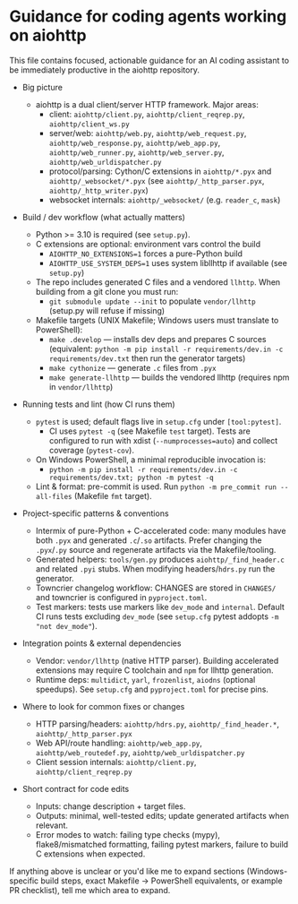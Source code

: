Guidance for coding agents working on aiohttp
============================================

This file contains focused, actionable guidance for an AI coding assistant to be immediately productive in the aiohttp repository.

- Big picture
  - aiohttp is a dual client/server HTTP framework. Major areas:
    - client: `aiohttp/client.py`, `aiohttp/client_reqrep.py`, `aiohttp/client_ws.py`
    - server/web: `aiohttp/web.py`, `aiohttp/web_request.py`, `aiohttp/web_response.py`,
      `aiohttp/web_app.py`, `aiohttp/web_runner.py`, `aiohttp/web_server.py`, `aiohttp/web_urldispatcher.py`
    - protocol/parsing: Cython/C extensions in `aiohttp/*.pyx` and `aiohttp/_websocket/*.pyx` (see `aiohttp/_http_parser.pyx`, `aiohttp/_http_writer.pyx`)
    - websocket internals: `aiohttp/_websocket/` (e.g. `reader_c`, `mask`)

- Build / dev workflow (what actually matters)
  - Python >= 3.10 is required (see `setup.py`).
  - C extensions are optional: environment vars control the build
    - `AIOHTTP_NO_EXTENSIONS=1` forces a pure-Python build
    - `AIOHTTP_USE_SYSTEM_DEPS=1` uses system libllhttp if available (see `setup.py`)
  - The repo includes generated C files and a vendored `llhttp`. When building from a git clone you must run:
    - `git submodule update --init` to populate `vendor/llhttp` (setup.py will refuse if missing)
  - Makefile targets (UNIX Makefile; Windows users must translate to PowerShell):
    - `make .develop` — installs dev deps and prepares C sources (equivalent: `python -m pip install -r requirements/dev.in -c requirements/dev.txt` then run the generator targets)
    - `make cythonize` — generate `.c` files from `.pyx`
    - `make generate-llhttp` — builds the vendored llhttp (requires npm in `vendor/llhttp`)

- Running tests and lint (how CI runs them)
  - `pytest` is used; default flags live in `setup.cfg` under `[tool:pytest]`.
    - CI uses `pytest -q` (see Makefile `test` target). Tests are configured to run with xdist (`--numprocesses=auto`) and collect coverage (`pytest-cov`).
  - On Windows PowerShell, a minimal reproducible invocation is:
    - `python -m pip install -r requirements/dev.in -c requirements/dev.txt; python -m pytest -q`
  - Lint & format: pre-commit is used. Run `python -m pre_commit run --all-files` (Makefile `fmt` target).

- Project-specific patterns & conventions
  - Intermix of pure-Python + C-accelerated code: many modules have both `.pyx` and generated `.c`/`.so` artifacts. Prefer changing the `.pyx`/`.py` source and regenerate artifacts via the Makefile/tooling.
  - Generated helpers: `tools/gen.py` produces `aiohttp/_find_header.c` and related `.pyi` stubs. When modifying headers/`hdrs.py` run the generator.
  - Towncrier changelog workflow: CHANGES are stored in `CHANGES/` and towncrier is configured in `pyproject.toml`.
  - Test markers: tests use markers like `dev_mode` and `internal`. Default CI runs tests excluding `dev_mode` (see `setup.cfg` pytest addopts `-m "not dev_mode"`).

- Integration points & external dependencies
  - Vendor: `vendor/llhttp` (native HTTP parser). Building accelerated extensions may require C toolchain and `npm` for llhttp generation.
  - Runtime deps: `multidict`, `yarl`, `frozenlist`, `aiodns` (optional speedups). See `setup.cfg` and `pyproject.toml` for precise pins.

- Where to look for common fixes or changes
  - HTTP parsing/headers: `aiohttp/hdrs.py`, `aiohttp/_find_header.*`, `aiohttp/_http_parser.pyx`
  - Web API/route handling: `aiohttp/web_app.py`, `aiohttp/web_routedef.py`, `aiohttp/web_urldispatcher.py`
  - Client session internals: `aiohttp/client.py`, `aiohttp/client_reqrep.py`

- Short contract for code edits
  - Inputs: change description + target files.
  - Outputs: minimal, well-tested edits; update generated artifacts when relevant.
  - Error modes to watch: failing type checks (mypy), flake8/mismatched formatting, failing pytest markers, failure to build C extensions when expected.

If anything above is unclear or you'd like me to expand sections (Windows-specific build steps, exact Makefile -> PowerShell equivalents, or example PR checklist), tell me which area to expand.
